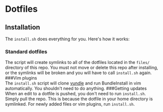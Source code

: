 # Dotfiles
## Installation
The `install.sh` does everything for you. Here's how it works:
### Standard dotfiles  
The script will create symlinks to all of the dotfiles located in the `files/` directory of this repo. You must not move or delete this repo after installing, or the symlinks will be broken and you will have to call `install.sh` again.  
###Vim plugins  
The `install.sh` script will clone [vundle](https://github.com/gmarik/vundle) and run BundleInstall in vim automatically. You shouldn't need to do anything.
###Getting updates  
When an edit to a dotfile is pushed, you don't need to run `install.sh`. Simply pull the repo. This is because the dotfile in your home directory is symlinked. For newly added files or vim plugins, run `install.sh`.
